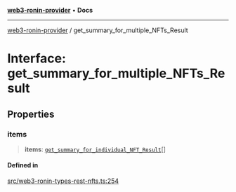 [**web3-ronin-provider**](../README.md) • **Docs**

***

[web3-ronin-provider](../globals.md) / get\_summary\_for\_multiple\_NFTs\_Result

# Interface: get\_summary\_for\_multiple\_NFTs\_Result

## Properties

### items

> **items**: [`get_summary_for_individual_NFT_Result`](get_summary_for_individual_NFT_Result.md)[]

#### Defined in

[src/web3-ronin-types-rest-nfts.ts:254](https://github.com/chuacw/web3-ronin-provider/blob/dab3da736520006c9aeb4dab1fb5f7a56228c341/src/web3-ronin-types-rest-nfts.ts#L254)

